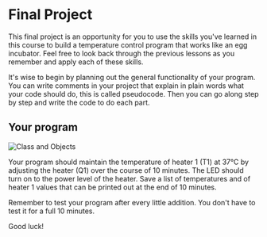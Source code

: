 # Final Project

This final project is an opportunity for you to use the skills you've learned in this course to build a temperature control program that works like an egg incubator. Feel free to look back through the previous lessons as you remember and apply each of these skills.

It's wise to begin by planning out the general functionality of your program. You can write comments in your project that explain in plain words what your code should do, this is called pseudocode. Then you can go along step by step and write the code to do each part.

## Your program

<img src="https://camo.githubusercontent.com/6068fc2cc07cddd90ba1501d57b4c9b683f1f119/68747470733a2f2f61706d6f6e69746f722e636f6d2f6368653236332f75706c6f6164732f426567696e5f507974686f6e2f68617463682e706e67" alt="Class and Objects"  />

Your program should maintain the temperature of heater 1 (T1) at 37°C by adjusting the heater (Q1) over the course of 10 minutes. The LED should turn on to the power level of the heater. Save a list of temperatures and of heater 1 values that can be printed out at the end of 10 minutes.

Remember to test your program after every little addition. You don't have to test it for a full 10 minutes.

Good luck!